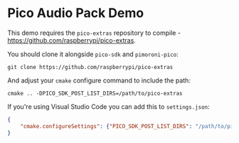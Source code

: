 
# Pico Audio Pack Demo

This demo requires the `pico-extras` repository to compile - https://github.com/raspberrypi/pico-extras.

You should clone it alongside `pico-sdk` and `pimoroni-pico`:

```
git clone https://github.com/raspberrypi/pico-extras
```

And adjust your `cmake` configure command to include the path:

```
cmake .. -DPICO_SDK_POST_LIST_DIRS=/path/to/pico-extras
```

If you're using Visual Studio Code you can add this to `settings.json`:

```json
{
    "cmake.configureSettings": {"PICO_SDK_POST_LIST_DIRS": "/path/to/pico-extras"}
}
```
